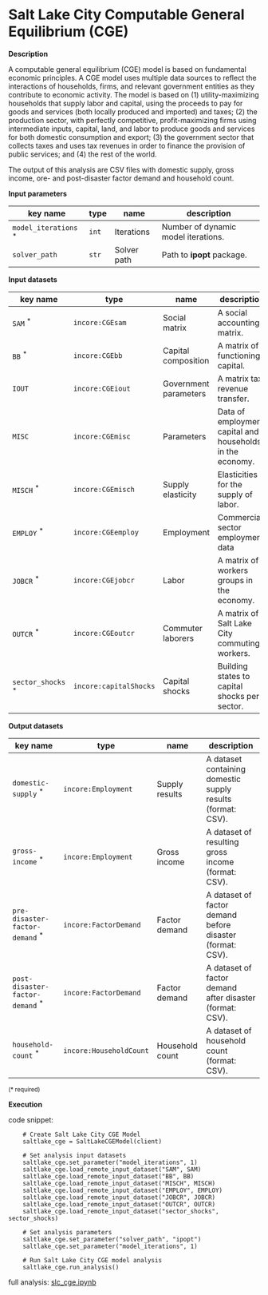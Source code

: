 # Salt Lake City Computable General Equilibrium (CGE)

**Description**

A computable general equilibrium (CGE) model is based on fundamental economic principles. A CGE model uses multiple 
data sources to reflect the interactions of households, firms, and relevant government entities as they contribute 
to economic activity. The model is based on (1) utility-maximizing households that supply labor and capital, 
using the proceeds to pay for goods and services (both locally produced and imported) and taxes; (2) the production 
sector, with perfectly competitive, profit-maximizing firms using intermediate inputs, capital, land, and labor 
to produce goods and services for both domestic consumption and export; (3) the government sector that collects 
taxes and uses tax revenues in order to finance the provision of public services; and (4) the rest of the world. 

The output of this analysis are CSV files with domestic supply, gross income, ore- and post-disaster factor demand 
and household count.

**Input parameters**

key name | type | name | description
--- | --- | --- | ---
`model_iterations` <sup>*</sup> | `int` | Iterations | Number of dynamic model iterations.
`solver_path` | `str` | Solver path | Path to **ipopt** package.

**Input datasets**

key name | type | name | description
--- | --- | --- | ---
`SAM` <sup>*</sup> | `incore:CGEsam` | Social matrix | A social accounting matrix.
`BB` <sup>*</sup> | `incore:CGEbb` | Capital composition | A matrix of functioning capital.
`IOUT` | `incore:CGEiout` | Government parameters | A matrix tax revenue transfer.
`MISC` | `incore:CGEmisc` | Parameters | Data of employment, capital and households <br>in the economy.
`MISCH` <sup>*</sup> | `incore:CGEmisch` | Supply elasticity | Elasticities for the supply of labor.
`EMPLOY` <sup>*</sup> | `incore:CGEemploy` | Employment | Commercial sector employment data
`JOBCR` <sup>*</sup> | `incore:CGEjobcr` | Labor | A matrix of workers groups in the economy.
`OUTCR` <sup>*</sup> | `incore:CGEoutcr` | Commuter laborers | A matrix of Salt Lake City commuting workers.
`sector_shocks` <sup>*</sup> | `incore:capitalShocks` | Capital shocks | Building states to capital <br>shocks per sector.

**Output datasets**

key name | type | name | description
--- | --- | --- | ---
`domestic-supply` <sup>*</sup> | `incore:Employment` | Supply results | A dataset containing domestic supply results (format: CSV).
`gross-income` <sup>*</sup> | `incore:Employment` | Gross income | A dataset of resulting gross income (format: CSV).
`pre-disaster-factor-demand` <sup>*</sup> | `incore:FactorDemand` | Factor demand | A dataset of factor demand before disaster (format: CSV).
`post-disaster-factor-demand` <sup>*</sup> | `incore:FactorDemand` | Factor demand | A dataset of factor demand after disaster (format: CSV).
`household-count` <sup>*</sup> | `incore:HouseholdCount` | Household count | A dataset of household count (format: CSV).

<small>(* required)</small>

**Execution**

code snippet:

```
    # Create Salt Lake City CGE Model
    saltlake_cge = SaltLakeCGEModel(client)
    
    # Set analysis input datasets
    saltlake_cge.set_parameter("model_iterations", 1)
    saltlake_cge.load_remote_input_dataset("SAM", SAM)
    saltlake_cge.load_remote_input_dataset("BB", BB)
    saltlake_cge.load_remote_input_dataset("MISCH", MISCH)
    saltlake_cge.load_remote_input_dataset("EMPLOY", EMPLOY)
    saltlake_cge.load_remote_input_dataset("JOBCR", JOBCR)
    saltlake_cge.load_remote_input_dataset("OUTCR", OUTCR)
    saltlake_cge.load_remote_input_dataset("sector_shocks", sector_shocks)

    # Set analysis parameters
    saltlake_cge.set_parameter("solver_path", "ipopt")
    saltlake_cge.set_parameter("model_iterations", 1)

    # Run Salt Lake City CGE model analysis
    saltlake_cge.run_analysis()
```

full analysis: [slc_cge.ipynb](https://github.com/IN-CORE/incore-docs/blob/main/notebooks/slc_cge.ipynb)
